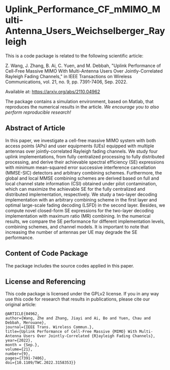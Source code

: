 # Uplink_Performance_CF_mMIMO_Multi-Antenna_Users_Weichselberger_Rayleigh

This is a code package is related to the following scientific article:

Z. Wang, J. Zhang, B. Ai, C. Yuen, and M. Debbah, "Uplink Performance of Cell-Free Massive MIMO With Multi-Antenna Users Over Jointly-Correlated Rayleigh Fading Channels," in IEEE Transactions on Wireless Communications, vol. 21, no. 9, pp. 7391-7406, Sep. 2022.

Available at: https://arxiv.org/abs/2110.04962

The package contains a simulation environment, based on Matlab, that reproduces the numerical results in the article. *We encourage you to also perform reproducible research!*

## Abstract of Article
In this paper, we investigate a cell-free massive MIMO system with both access points (APs) and user equipments (UEs) equipped with multiple antennas over jointly-correlated Rayleigh fading channels. We study four uplink implementations, from fully centralized processing to fully distributed processing, and derive their achievable spectral efficiency (SE) expressions with minimum mean-squared error successive interference cancellation (MMSE-SIC) detectors and arbitrary combining schemes. Furthermore, the global and local MMSE combining schemes are derived based on full and local channel state information (CSI) obtained under pilot contamination, which can maximize the achievable SE for the fully centralized and distributed implementation, respectively. We study a two-layer decoding implementation with an arbitrary combining scheme in the first layer and optimal large-scale fading decoding (LSFD) in the second layer. Besides, we compute novel closed-form SE expressions for the two-layer decoding implementation with maximum ratio (MR) combining. In the numerical results, we compare the SE performance for different implementation levels, combining schemes, and channel models. It is important to note that increasing the number of antennas per UE may degrade the SE performance.

## Content of Code Package

The package includes the source codes applied in this paper.


## License and Referencing

This code package is licensed under the GPLv2 license. If you in any way use this code for research that results in publications, please cite our original article:

```
@ARTICLE{04962,
author={Wang, Zhe and Zhang, Jiayi and Ai, Bo and Yuen, Chau and Debbah, Merouane},
journal={IEEE Trans. Wireless Commun.},
title={Uplink Performance of Cell-Free Massive {MIMO} With Multi-Antenna Users Over Jointly-Correlated {R}ayleigh Fading Channels},
year={2022},
month = {Sep.},
volume={21},
number={9},
pages={7391-7406},
doi={10.1109/TWC.2022.3158353}}
```
